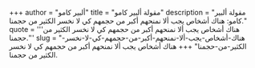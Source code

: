 +++
author = "ألبير كامو"
title = "مقولة ألبير كامو"
description = "مقولة ألبير كامو: هناك أشخاص يجب ألا نمنحهم أكبر من حجمهم كي لا نخسر الكثير من حجمنا."
quote = '''هناك أشخاص يجب ألا نمنحهم أكبر من حجمهم كي لا نخسر الكثير من حجمنا.'''
slug = "هناك-أشخاص-يجب-ألا-نمنحهم-أكبر-من-حجمهم-كي-لا-نخسر-الكثير-من-حجمنا"
+++
هناك أشخاص يجب ألا نمنحهم أكبر من حجمهم كي لا نخسر الكثير من حجمنا.
